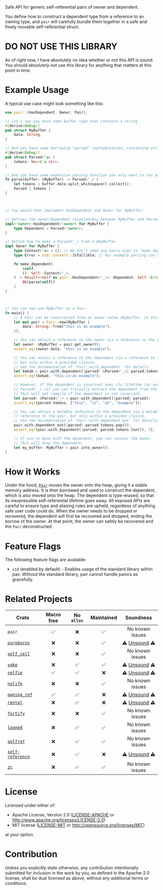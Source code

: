 Safe API for generic self-referential pairs of owner and dependent.

You define how to construct a dependent type from a reference to an owning type,
and `pair` will carefully bundle them together in a safe and freely movable
self-referential struct.

<!-- ON_RELEASE: for 1.0, permanantly remove this section (and this comment) -->
# DO NOT USE THIS LIBRARY

As of right now, I have absolutely no idea whether or not this API is sound. You
should *absolutely not* use this library for anything that matters at this point
in time.

# Example Usage

A typical use case might look something like this:
```rust
use pair::{HasDependent, Owner, Pair};

// Let's say you have some buffer type that contains a string
#[derive(Debug)]
pub struct MyBuffer {
    data: String,
}

// And you have some borrowing "parsed" representation, containing string slices
#[derive(Debug)]
pub struct Parsed<'a> {
    tokens: Vec<&'a str>,
}

// And you have some expensive parsing function you only want to run once
fn parse(buffer: &MyBuffer) -> Parsed<'_> {
    let tokens = buffer.data.split_whitespace().collect();
    Parsed { tokens }
}



// You would then implement HasDependent and Owner for MyBuffer:

// Defines the owner/dependent relationship between MyBuffer and Parsed<'_>
impl<'owner> HasDependent<'owner> for MyBuffer {
    type Dependent = Parsed<'owner>;
}

// Define how to make a Parsed<'_> from a &MyBuffer
impl Owner for MyBuffer {
    type Context<'a> = (); // We don't need any extra args to `make_dependent`
    type Error = std::convert::Infallible; // Our example parsing can't fail

    fn make_dependent(
        &self,
        (): Self::Context<'_>,
    ) -> Result<<Self as pair::HasDependent<'_>>::Dependent, Self::Error> {
        Ok(parse(self))
    }
}



// You can now use MyBuffer in a Pair:
fn main() {
    // A Pair can be constructed from an owner value (MyBuffer, in this example)
    let mut pair = Pair::new(MyBuffer {
        data: String::from("this is an example"),
    });

    // You can obtain a reference to the owner via a reference to the pair
    let owner: &MyBuffer = pair.get_owner();
    assert_eq!(owner.data, "this is an example");

    // You can access a reference to the dependent via a reference to the pair,
    // but only within a provided closure.
    // See the documentation of `Pair::with_dependent` for details.
    let kebab = pair.with_dependent(|parsed: &Parsed<'_>| parsed.tokens.join("-"));
    assert_eq!(kebab, "this-is-an-example");

    // However, if the dependent is covariant over its lifetime (as our example
    // Parsed<'_> is) you can trivially extract the dependent from the closure.
    // This will not compile if the dependent is not covariant.
    let parsed: &Parsed<'_> = pair.with_dependent(|parsed| parsed);
    assert_eq!(parsed.tokens, ["this", "is", "an", "example"]);

    // You can obtain a mutable reference to the dependent via a mutable
    // reference to the pair, but only within a provided closure.
    // See the documentation of `Pair::with_dependent_mut` for details.
    pair.with_dependent_mut(|parsed| parsed.tokens.pop());
    assert_eq!(pair.with_dependent(|parsed| parsed.tokens.len()), 3);

    // If you're done with the dependent, you can recover the owner.
    // This will drop the dependent.
    let my_buffer: MyBuffer = pair.into_owner();
}
```

# How it Works

Under the hood, [`Pair`] moves the owner onto the heap, giving it a stable
memory address. It is then borrowed and used to construct the dependent, which
is also moved onto the heap. The dependent is type-erased, so that its
inexpressible self-referential lifetime goes away. All exposed APIs are careful
to ensure type and aliasing rules are upheld, regardless of anything safe user
code could do. When the owner needs to be dropped or recovered, the dependent
will first be recovered and dropped, ending the borrow of the owner. At that
point, the owner can safely be recovered and the `Pair` deconstructed.

# Feature Flags

The following feature flags are available:
- `std` (enabled by default) - Enables usage of the standard library within
  pair. Without the standard library, pair cannot handle panics as gracefully.

# Related Projects

| Crate | Macro free | No `alloc` | Maintained | Soundness |
| ----- | :--------: | :-------------: | :--------: | :-------: |
| `pair` | ✅ | ❌ | ✅ | No known issues |
| [`ouroboros`](https://crates.io/crates/ouroboros) | ❌ | ❌ | ✅ | ⚠️ [Unsound](https://github.com/someguynamedjosh/ouroboros/issues/122) ⚠️ |
| [`self_cell`](https://crates.io/crates/self_cell) | ❌ | ❌ | ✅ | No known issues |
| [`yoke`](https://crates.io/crates/yoke) | ❌ | ✅ | ✅ | ⚠️ [Unsound](https://github.com/unicode-org/icu4x/issues/2095) ⚠️ |
| [`selfie`](https://crates.io/crates/selfie) | ✅ | ✅ | ❌ | ⚠️ [Unsound](https://github.com/prokopyl/selfie?tab=readme-ov-file#abandoned-this-crate-is-unsound-and-no-longer-maintained_) ⚠️ |
| [`nolife`](https://crates.io/crates/nolife) | ❌ | ❌ | ✅ | No known issues |
| [`owning_ref`](https://crates.io/crates/owning_ref) | ✅ | ✅ | ❌ | ⚠️ [Unsound](https://github.com/Kimundi/owning-ref-rs/issues/77) ⚠️ |
| [`rental`](https://crates.io/crates/rental) | ❌ | ✅ | ❌ | ⚠️ [Unsound](https://github.com/Voultapher/self_cell?tab=readme-ov-file#related-projects) ⚠️ |
| [`fortify`](https://crates.io/crates/fortify) | ❌ | ❌ | ✅ | No known issues |
| [`loaned`](https://crates.io/crates/loaned) | ❌ | ✅ | ✅ | No known issues |
| [`selfref`](https://crates.io/crates/selfref) | ❌ | ✅ | ✅ | No known issues |
| [`self-reference`](https://crates.io/crates/self-reference) | ❌ | ✅ | ❌ | ⚠️ [Unsound](https://github.com/ArtBlnd/self-reference/issues/1) ⚠️ |
| [`zc`](https://crates.io/crates/zc) | ❌ | ✅ | ✅ | No known issues |

# License

Licensed under either of:

- Apache License, Version 2.0 ([LICENSE-APACHE](LICENSE-APACHE) or
  <http://www.apache.org/licenses/LICENSE-2.0>)
- MIT license ([LICENSE-MIT](LICENSE-MIT) or
  <http://opensource.org/licenses/MIT>)

at your option.

# Contribution

Unless you explicitly state otherwise, any contribution intentionally submitted
for inclusion in the work by you, as defined in the Apache-2.0 license, shall be
dual licensed as above, without any additional terms or conditions.

<!--
docs.rs documentation links for rendered markdown (ex, on GitHub)
These are overridden when include_str!(..)'d in lib.rs
-->
<!-- ON_RELEASE: the below link(s) should be updated, and this comment removed -->
[`Pair`]: https://docs.rs/pair/__CRATE_VERSION_HERE__/pair/struct.Pair.html
